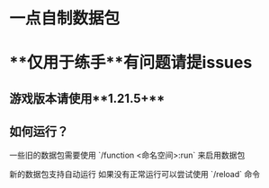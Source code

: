 <h1>一点自制数据包</h1>
<h1>**仅用于练手**有问题请提issues</h1>

<h2>游戏版本请使用**1.21.5+**</h2>

<h2>如何运行？</h2>
<p>一些旧的数据包需要使用 `/function <命名空间>:run` 来启用数据包</p>
<p>新的数据包支持自动运行 如果没有正常运行可以尝试使用 `/reload` 命令</p>




